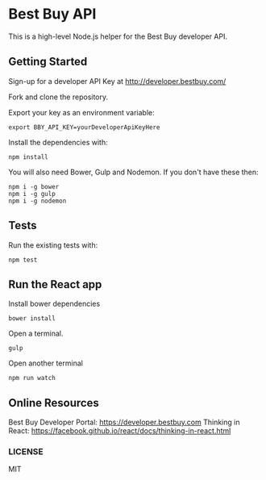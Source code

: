 # Best Buy API
This is a high-level Node.js helper for the Best Buy developer API.

## Getting Started
Sign-up for a developer API Key at http://developer.bestbuy.com/

Fork and clone the repository.

Export your key as an environment variable:  

	export BBY_API_KEY=yourDeveloperApiKeyHere

Install the dependencies with:
    
    npm install

You will also need Bower, Gulp and Nodemon. If you don't have these then:

    npm i -g bower
    npm i -g gulp
    npm i -g nodemon

## Tests    
Run the existing tests with:

	npm test

## Run the React app
Install bower dependencies

    bower install
   
Open a terminal.

    gulp

Open another terminal

    npm run watch

## Online Resources
Best Buy Developer Portal: https://developer.bestbuy.com
Thinking in React: https://facebook.github.io/react/docs/thinking-in-react.html

### LICENSE
MIT